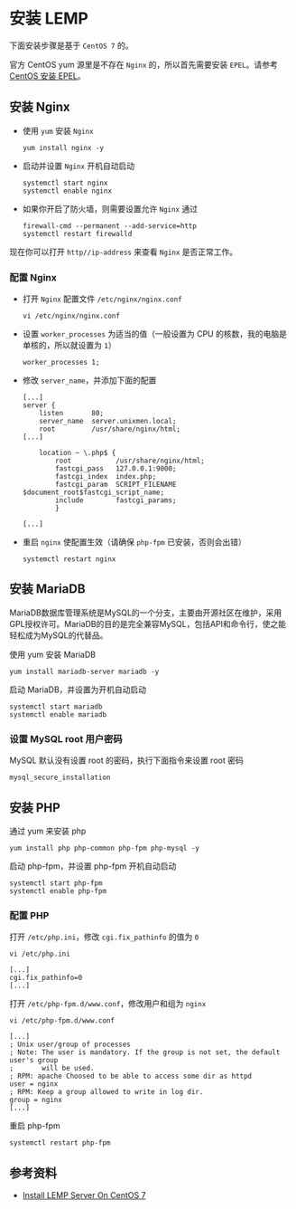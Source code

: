 # 安装 LEMP

下面安装步骤是基于 `CentOS 7` 的。

官方 CentOS yum 源里是不存在 `Nginx` 的，所以首先需要安装 `EPEL`。请参考 [CentOS 安装 EPEL]()。
 
## 安装 Nginx

* 使用 `yum` 安装 `Nginx`

    ```
    yum install nginx -y
    ```

* 启动并设置 `Nginx` 开机自动启动

    ```shell
    systemctl start nginx
    systemctl enable nginx
    ```

* 如果你开启了防火墙，则需要设置允许 `Nginx` 通过

    ```shell
    firewall-cmd --permanent --add-service=http
    systemctl restart firewalld
    ```

现在你可以打开 `http//ip-address` 来查看 `Nginx` 是否正常工作。

### 配置 Nginx

* 打开 `Nginx` 配置文件 `/etc/nginx/nginx.conf`

    ```shell
    vi /etc/nginx/nginx.conf
    ```

* 设置 `worker_processes` 为适当的值（一般设置为 CPU 的核数，我的电脑是单核的，所以就设置为 `1`）

    ```shell
    worker_processes 1;
    ```

* 修改 `server_name`，并添加下面的配置

    ```shell
    [...]
    server {
        listen       80;
        server_name  server.unixmen.local;
        root         /usr/share/nginx/html;
    [...]

        location ~ \.php$ {
            root           /usr/share/nginx/html;
            fastcgi_pass   127.0.0.1:9000;
            fastcgi_index  index.php;
            fastcgi_param  SCRIPT_FILENAME  $document_root$fastcgi_script_name;
            include        fastcgi_params;
            }

    [...]
    ```

* 重启 `nginx` 使配置生效（请确保 `php-fpm` 已安装，否则会出错）

    ```shell
    systemctl restart nginx
    ```


## 安装 MariaDB

MariaDB数据库管理系统是MySQL的一个分支，主要由开源社区在维护，采用GPL授权许可。MariaDB的目的是完全兼容MySQL，包括API和命令行，使之能轻松成为MySQL的代替品。

使用 yum 安装 MariaDB

```shell
yum install mariadb-server mariadb -y
```

启动 MariaDB，并设置为开机自动启动
```shell
systemctl start mariadb
systemctl enable mariadb
```

### 设置 MySQL root 用户密码

MySQL 默认没有设置 root 的密码，执行下面指令来设置 root 密码

```shell
mysql_secure_installation
```

## 安装 PHP

通过 yum 来安装 php

```shell
yum install php php-common php-fpm php-mysql -y
```

启动 php-fpm，并设置 php-fpm 开机自动启动

```shell
systemctl start php-fpm
systemctl enable php-fpm
```

### 配置 PHP

打开 `/etc/php.ini`，修改 `cgi.fix_pathinfo` 的值为 `0`

```shell
vi /etc/php.ini
```

```
[...]
cgi.fix_pathinfo=0
[...]
```

打开 `/etc/php-fpm.d/www.conf`，修改用户和组为 `nginx`

```
vi /etc/php-fpm.d/www.conf
```

```
[...]
; Unix user/group of processes
; Note: The user is mandatory. If the group is not set, the default user's group
;       will be used.
; RPM: apache Choosed to be able to access some dir as httpd
user = nginx
; RPM: Keep a group allowed to write in log dir.
group = nginx
[...]
```

重启 php-fpm

```shell
systemctl restart php-fpm
```

## 参考资料

* [Install LEMP Server On CentOS 7](http://www.unixmen.com/install-lemp-server-nginx-mariadb-php-centos-7/)
